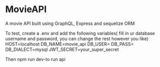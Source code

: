 # MovieAPI
A movie API built using GraphQL, Express and sequelize ORM

To test, create a .env and add the following variables( fill in ur database username and password, you can change the rest however you like)
HOST=localhost
DB_NAME=movie_api
DB_USER=
DB_PASS=
DB_DIALECT=mysql
JWT_SECRET=your_super_secret

Then npm run dev-to run api

